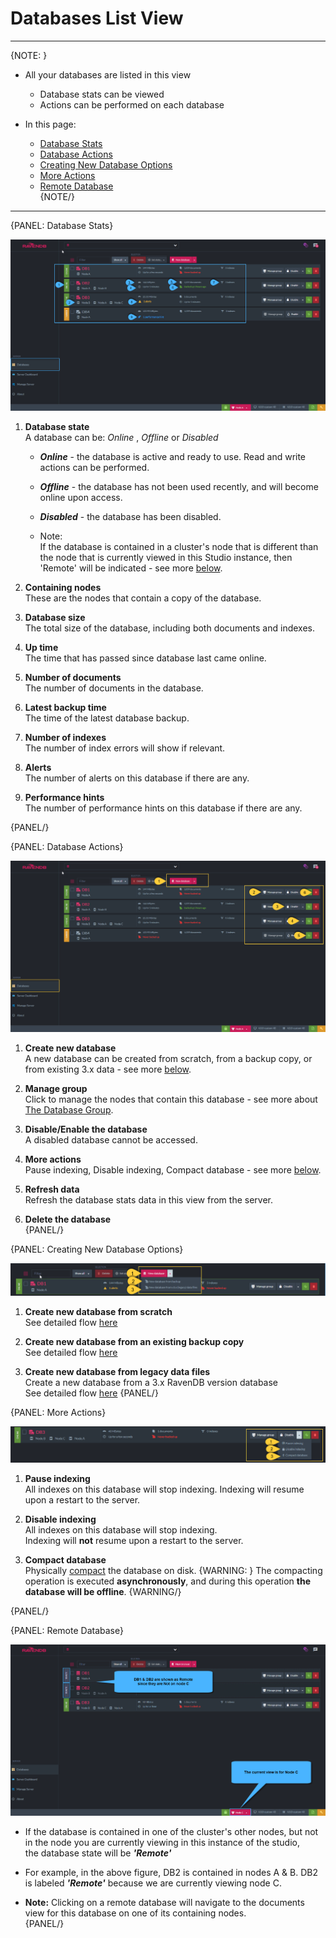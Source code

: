 ﻿# Databases List View
---

{NOTE: }

* All your databases are listed in this view  
  * Database stats can be viewed  
  * Actions can be performed on each database  

* In this page:  
  * [Database Stats](../../../studio/server/databases/databases-list-view#database-stats)  
  * [Database Actions](../../../studio/server/databases/databases-list-view#database-actions)  
  * [Creating New Database Options](../../../studio/server/databases/databases-list-view#creating-new-database-options)  
  * [More Actions](../../../studio/server/databases/databases-list-view#more-actions)  
  * [Remote Database](../../../studio/server/databases/databases-list-view#remote-database)  
{NOTE/}

---

{PANEL: Database Stats}

![Figure 1. Database Stats](images/database-stats.png "Database Stats")

1. **Database state**    
   A database can be: _Online_ , _Offline_ or _Disabled_        

   * ***Online***   - the database is active and ready to use. Read and write actions can be performed.  
   * ***Offline***  - the database has not been used recently, and will become online upon access.  
   * ***Disabled*** - the database has been disabled.  
  
   * Note:  
     If the database is contained in a cluster's node that is different than the node that is currently viewed in this Studio instance, then 'Remote' will be indicated - see more [below](../../../studio/server/databases/databases-list-view#remote-database).

2. **Containing nodes**   
   These are the nodes that contain a copy of the database. 

3. **Database size**    
   The total size of the database, including both documents and indexes.

4. **Up time**        
   The time that has passed since database last came online. 

5. **Number of documents**      
   The number of documents in the database.

6. **Latest backup time**      
   The time of the latest database backup.
      
7. **Number of indexes**    
   The number of index errors will show if relevant.

8. **Alerts**    
   The number of alerts on this database if there are any.

9. **Performance hints**    
   The number of performance hints on this database if there are any.
   
{PANEL/}

{PANEL: Database Actions}

![Figure 2. Database Actions](images/database-actions-1.png "Database Actions")

1. **Create new database**  
   A new database can be created from scratch, from a backup copy, or from existing 3.x data - see more [below](databases-list-view#creating-new-database-options).

2. **Manage group**  
   Click to manage the nodes that contain this database - see more about [The Database Group](../../../studio/database/settings/manage-database-group).

3. **Disable/Enable the database**  
   A disabled database cannot be accessed. 

4. **More actions**  
   Pause indexing, Disable indexing, Compact database - see more [below](../../../studio/server/databases/databases-list-view#more-actions). 

5. **Refresh data**  
   Refresh the database stats data in this view from the server.

6. **Delete the database**  
{PANEL/}

{PANEL: Creating New Database Options}

![Figure 3. Creating New Database](images/database-actions-2.png "Creating New Database Options")

1. **Create new database from scratch**   
   See detailed flow [here](../../../studio/server/databases/create-new-database/general-flow)  

2. **Create new database from an existing backup copy**   
   See detailed flow [here](../../../studio/server/databases/create-new-database/from-backup)  

3. **Create new database from legacy data files**      
   Create a new database from a 3.x RavenDB version database    
   See detailed flow [here](../../../studio/server/databases/create-new-database/from-legacy-files)
{PANEL/}

{PANEL: More Actions}

![Figure 4. More Actions](images/database-actions-3.png "More Actions")

1. **Pause indexing**      
   All indexes on this database will stop indexing.
   Indexing will resume upon a restart to the server.  

2. **Disable indexing**     
   All indexes on this database will stop indexing.  
   Indexing will **not** resume upon a restart to the server.  

3. **Compact database**   
   Physically [compact](../../../client-api/operations/server-wide/compact-database) 
   the database on disk.
   {WARNING: }
   The compacting operation is executed **asynchronously**, 
   and during this operation **the database will be offline**.
   {WARNING/}

{PANEL/}

{PANEL: Remote Database}

![Figure 5. Remote Database](images/database-actions-4.png "Remote Database")

* If the database is contained in one of the cluster's other nodes, but not in the node you are currently viewing in this instance of the studio,  
  the database state will be ***'Remote'***

* For example, in the above figure, DB2 is contained in nodes A & B. 
  DB2 is labeled ***'Remote'*** because we are currently viewing node C.  

* **Note:** Clicking on a remote database will navigate to the documents view for this database on one of its containing nodes.  
{PANEL/}
